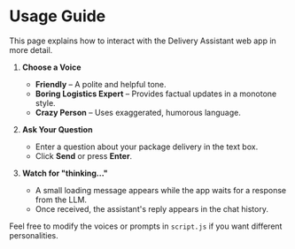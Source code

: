 # Usage Guide

This page explains how to interact with the Delivery Assistant web app in more detail.

1. **Choose a Voice**
   - **Friendly** – A polite and helpful tone.
   - **Boring Logistics Expert** – Provides factual updates in a monotone style.
   - **Crazy Person** – Uses exaggerated, humorous language.

2. **Ask Your Question**
   - Enter a question about your package delivery in the text box.
   - Click **Send** or press **Enter**.

3. **Watch for "thinking..."**
   - A small loading message appears while the app waits for a response from the LLM.
   - Once received, the assistant's reply appears in the chat history.

Feel free to modify the voices or prompts in `script.js` if you want different personalities.
